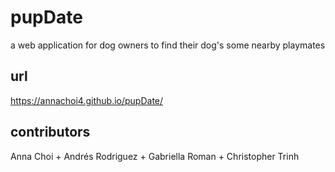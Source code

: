 # pupDate
a web application for dog owners to find their dog's some nearby playmates

## url
https://annachoi4.github.io/pupDate/

## contributors
Anna Choi + Andrés Rodriguez + Gabriella Roman + Christopher Trinh
